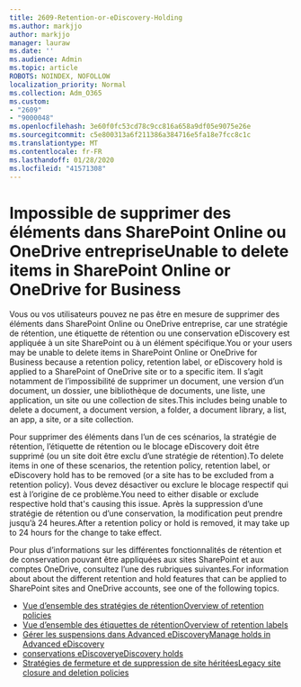 ```yaml
---
title: 2609-Retention-or-eDiscovery-Holding
ms.author: markjjo
author: markjjo
manager: lauraw
ms.date: ''
ms.audience: Admin
ms.topic: article
ROBOTS: NOINDEX, NOFOLLOW
localization_priority: Normal
ms.collection: Adm_O365
ms.custom:
- "2609"
- "9000048"
ms.openlocfilehash: 3e60f0fc53cd78c9cc816a658a9df05e9075e26e
ms.sourcegitcommit: c5e800313a6f211386a384716e5fa18e7fcc8c1c
ms.translationtype: MT
ms.contentlocale: fr-FR
ms.lasthandoff: 01/28/2020
ms.locfileid: "41571308"
---
```

# <a name="unable-to-delete-items-in-sharepoint-online-or-onedrive-for-business"></a><span data-ttu-id="522ce-102">Impossible de supprimer des éléments dans SharePoint Online ou OneDrive entreprise</span><span class="sxs-lookup"><span data-stu-id="522ce-102">Unable to delete items in SharePoint Online or OneDrive for Business</span></span>

<span data-ttu-id="522ce-103">Vous ou vos utilisateurs pouvez ne pas être en mesure de supprimer des éléments dans SharePoint Online ou OneDrive entreprise, car une stratégie de rétention, une étiquette de rétention ou une conservation eDiscovery est appliquée à un site SharePoint ou à un élément spécifique.</span><span class="sxs-lookup"><span data-stu-id="522ce-103">You or your users may be unable to delete items in SharePoint Online or OneDrive for Business because a retention policy, retention label, or eDiscovery hold is applied to a SharePoint of OneDrive site or to a specific item.</span></span> <span data-ttu-id="522ce-104">Il s’agit notamment de l’impossibilité de supprimer un document, une version d’un document, un dossier, une bibliothèque de documents, une liste, une application, un site ou une collection de sites.</span><span class="sxs-lookup"><span data-stu-id="522ce-104">This includes being unable to delete a document, a document version, a folder, a document library, a list, an app, a site, or a site collection.</span></span> 

<span data-ttu-id="522ce-105">Pour supprimer des éléments dans l’un de ces scénarios, la stratégie de rétention, l’étiquette de rétention ou le blocage eDiscovery doit être supprimé (ou un site doit être exclu d’une stratégie de rétention).</span><span class="sxs-lookup"><span data-stu-id="522ce-105">To delete items in one of these scenarios, the retention policy, retention label, or eDiscovery hold has to be removed (or a site has to be excluded from a retention policy).</span></span> <span data-ttu-id="522ce-106">Vous devez désactiver ou exclure le blocage respectif qui est à l’origine de ce problème.</span><span class="sxs-lookup"><span data-stu-id="522ce-106">You need to either disable or exclude respective hold that's causing this issue.</span></span> <span data-ttu-id="522ce-107">Après la suppression d’une stratégie de rétention ou d’une conservation, la modification peut prendre jusqu’à 24 heures.</span><span class="sxs-lookup"><span data-stu-id="522ce-107">After a retention policy or hold is removed, it may take up to 24 hours for the change to take effect.</span></span> 

<span data-ttu-id="522ce-108">Pour plus d’informations sur les différentes fonctionnalités de rétention et de conservation pouvant être appliquées aux sites SharePoint et aux comptes OneDrive, consultez l’une des rubriques suivantes.</span><span class="sxs-lookup"><span data-stu-id="522ce-108">For information about about the different retention and hold features that can be applied to SharePoint sites and OneDrive accounts, see one of the following topics.</span></span>

- [<span data-ttu-id="522ce-109">Vue d’ensemble des stratégies de rétention</span><span class="sxs-lookup"><span data-stu-id="522ce-109">Overview of retention policies</span></span>](https://docs.microsoft.com/microsoft-365/compliance/retention-policies)
- [<span data-ttu-id="522ce-110">Vue d’ensemble des étiquettes de rétention</span><span class="sxs-lookup"><span data-stu-id="522ce-110">Overview of retention labels</span></span>](https://docs.microsoft.com/microsoft-365/compliance/labels)
- [<span data-ttu-id="522ce-111">Gérer les suspensions dans Advanced eDiscovery</span><span class="sxs-lookup"><span data-stu-id="522ce-111">Manage holds in Advanced eDiscovery</span></span>](https://docs.microsoft.com/microsoft-365/compliance/managing-holds)
- [<span data-ttu-id="522ce-112">conservations eDiscovery</span><span class="sxs-lookup"><span data-stu-id="522ce-112">eDiscovery holds</span></span>](https://docs.microsoft.com/microsoft-365/compliance/ediscovery-cases#step-4-place-content-locations-on-hold)
- [<span data-ttu-id="522ce-113">Stratégies de fermeture et de suppression de site héritées</span><span class="sxs-lookup"><span data-stu-id="522ce-113">Legacy site closure and deletion policies</span></span>](https://support.office.com/article/Use-policies-for-site-closure-and-deletion-A8280D82-27FD-48C5-9ADF-8A5431208BA5)